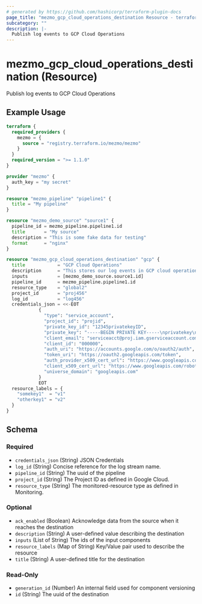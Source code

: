 ```yaml
---
# generated by https://github.com/hashicorp/terraform-plugin-docs
page_title: "mezmo_gcp_cloud_operations_destination Resource - terraform-provider-mezmo"
subcategory: ""
description: |-
  Publish log events to GCP Cloud Operations
---
```


# mezmo_gcp_cloud_operations_destination (Resource)

Publish log events to GCP Cloud Operations

## Example Usage

```terraform
terraform {
  required_providers {
    mezmo = {
      source = "registry.terraform.io/mezmo/mezmo"
    }
  }
  required_version = ">= 1.1.0"
}

provider "mezmo" {
  auth_key = "my secret"
}

resource "mezmo_pipeline" "pipeline1" {
  title = "My pipeline"
}

resource "mezmo_demo_source" "source1" {
  pipeline_id = mezmo_pipeline.pipeline1.id
  title       = "My source"
  description = "This is some fake data for testing"
  format      = "nginx"
}

resource "mezmo_gcp_cloud_operations_destination" "gcp" {
  title            = "GCP Cloud Operations"
  description      = "This stores our log events in GCP cloud operations"
  inputs           = [mezmo_demo_source.source1.id]
  pipeline_id      = mezmo_pipeline.pipeline1.id
  resource_type    = "global2"
  project_id       = "proj456"
  log_id           = "log456"
  credentials_json = <<-EOT
            {
              "type": "service_account",
              "project_id": "projid",
              "private_key_id": "12345privatekeyID",
              "private_key": "-----BEGIN PRIVATE KEY-----\nprivatekey\n-----END PRIVATE KEY-----\n",
              "client_email": "serviceacct@proj.iam.gserviceaccount.com",
              "client_id": "000000",
              "auth_uri": "https://accounts.google.com/o/oauth2/auth",
              "token_uri": "https://oauth2.googleapis.com/token",
              "auth_provider_x509_cert_url": "https://www.googleapis.com/oauth2/v1/certs",
              "client_x509_cert_url": "https://www.googleapis.com/robot/v1/metadata/x509/serviceacct%40proj.iam.gserviceaccount.com",
              "universe_domain": "googleapis.com"
            }
            EOT
  resource_labels = {
    "somekey1"  = "v1"
    "otherkey1" = "v2"
  }
}
```

<!-- schema generated by tfplugindocs -->
## Schema

### Required

- `credentials_json` (String) JSON Credentials
- `log_id` (String) Concise reference for the log stream name.
- `pipeline_id` (String) The uuid of the pipeline
- `project_id` (String) The Project ID as defined in Google Cloud.
- `resource_type` (String) The monitored-resource type as defined in Monitoring.

### Optional

- `ack_enabled` (Boolean) Acknowledge data from the source when it reaches the destination
- `description` (String) A user-defined value describing the destination
- `inputs` (List of String) The ids of the input components
- `resource_labels` (Map of String) Key/Value pair used to describe the resource
- `title` (String) A user-defined title for the destination

### Read-Only

- `generation_id` (Number) An internal field used for component versioning
- `id` (String) The uuid of the destination
